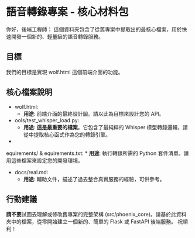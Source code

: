 ﻿# 語音轉錄專案 - 核心材料包
你好，後端工程師：
這個資料夾包含了從舊專案中提取出的最核心檔案，用於快速開發一個新的、輕量級的語音轉錄服務。
## 目標
我們的目標是實現 wolf.html 這個前端介面的功能。
## 核心檔案說明
* wolf.html:
    * **用途**: 前端介面的最終設計圖。請以此為目標來設計您的 API。
* 	ools/test_whisper_load.py:
    * **用途**: **這是最重要的檔案**。它包含了最純粹的 Whisper 模型轉錄邏輯，請從中提取核心函式作為您的轉錄引擎。
* equirements/ & equirements.txt:
    * **用途**: 執行轉錄所需的 Python 套件清單。請用這些檔案來設定您的開發環境。
* docs/real.md:
    * **用途**: 輔助文件，描述了過去整合真實服務的經驗，可供參考。
## 行動建議
**請不要**試圖去理解或修改舊專案的完整架構 (src/phoenix_core)。請基於此資料夾中的檔案，從零開始建立一個新的、簡單的 Flask 或 FastAPI 後端服務。
祝順利！
